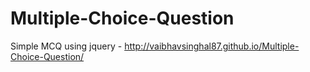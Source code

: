 # Multiple-Choice-Question
Simple MCQ using jquery - http://vaibhavsinghal87.github.io/Multiple-Choice-Question/
